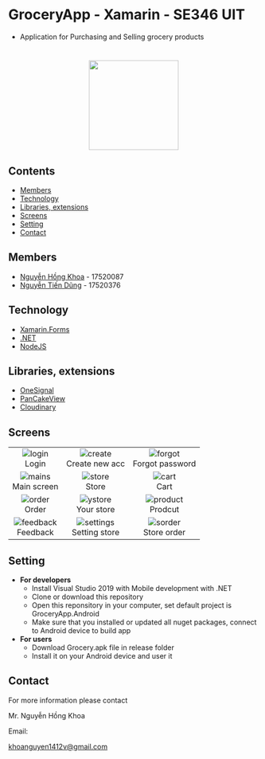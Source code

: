 # GroceryApp - Xamarin - SE346 UIT
* Application for Purchasing and Selling grocery products
#

<p align="center">
  <img width="180" height="180" src="https://didong.blob.core.windows.net/xamarin-blob/unnamed.jpg">
</p>
 
## Contents
* [Members](#members)
* [Technology](#technology)
* [Libraries, extensions](#libraries-extensions)
* [Screens](#screens)
* [Setting](#setting)
* [Contact](#contact)


## Members
* [Nguyễn Hồng Khoa](https://github.com/khoanguyen1412) - 17520087
* [Nguyễn Tiến Dũng](https://github.com/tiendunghk) - 17520376

## Technology
* [Xamarin.Forms](https://dotnet.microsoft.com/apps/xamarin/xamarin-forms)
* [.NET](https://dotnet.microsoft.com/)
* [NodeJS](https://nodejs.org/en/)
## Libraries, extensions
* [OneSignal](https://onesignal.com/)
* [PanCakeView](https://github.com/sthewissen/Xamarin.Forms.PancakeView)
* [Cloudinary](https://cloudinary.com/)
## Screens
||||
|:---:|:---:|:---:|
|![login]<br>Login|![create]<br>Create new acc|![forgot]<br>Forgot password|
|![mains]<br>Main screen|![store]<br>Store|![cart]<br>Cart|
|![order]<br>Order|![ystore]<br>Your store|![product]<br>Prodcut|
|![feedback]<br>Feedback|![settings]<br>Setting store|![sorder]<br>Store order|

## Setting
* __For developers__
   * Install Visual Studio 2019 with Mobile development with .NET
   * Clone or download this repository
   * Open this reponsitory in your computer, set default project is GroceryApp.Android
   * Make sure that you installed or updated all nuget packages, connect to Android device to build app
* __For users__
   * Download Grocery.apk file in release folder
   * Install it on your Android device and user it
## Contact
For more information please contact

Mr. Nguyễn Hồng Khoa

Email: 

[khoanguyen1412v@gmail.com](mailto:khoanguyen1412v@gmail.com)


[login]: https://didong.blob.core.windows.net/xamarin-blob/login.jpg
[create]: https://didong.blob.core.windows.net/xamarin-blob/createacc.jpg
[forgot]: https://didong.blob.core.windows.net/xamarin-blob/forgot.jpg
[mains]: https://didong.blob.core.windows.net/xamarin-blob/main.jpg
[store]: https://didong.blob.core.windows.net/xamarin-blob/mainstore.jpg
[cart]: https://didong.blob.core.windows.net/xamarin-blob/cart.jpg
[order]: https://didong.blob.core.windows.net/xamarin-blob/order.jpg
[ystore]: https://didong.blob.core.windows.net/xamarin-blob/store.jpg
[product]: https://didong.blob.core.windows.net/xamarin-blob/product.jpg
[feedback]: https://didong.blob.core.windows.net/xamarin-blob/feedback.jpg
[settings]: https://didong.blob.core.windows.net/xamarin-blob/settingstore.jpg
[sorder]: https://didong.blob.core.windows.net/xamarin-blob/orderstore.jpg
